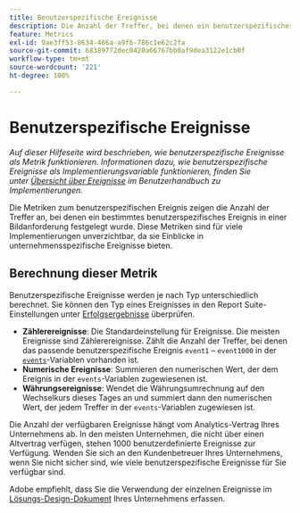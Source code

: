 ```yaml
---
title: Benutzerspezifische Ereignisse
description: Die Anzahl der Treffer, bei denen ein benutzerspezifisches Ereignis vorhanden ist.
feature: Metrics
exl-id: 9ae3ff53-8634-466a-a9f6-786c1e62c2fa
source-git-commit: 68389772dec0420a66767bb0af9dea3122e1cb0f
workflow-type: tm+mt
source-wordcount: '221'
ht-degree: 100%

---
```


# Benutzerspezifische Ereignisse

*Auf dieser Hilfeseite wird beschrieben, wie benutzerspezifische Ereignisse als Metrik funktionieren. Informationen dazu, wie benutzerspezifische Ereignisse als Implementierungsvariable funktionieren, finden Sie unter [Übersicht über Ereignisse](/help/implement/vars/page-vars/events/events-overview.md) im Benutzerhandbuch zu Implementierungen.*

Die Metriken zum benutzerspezifischen Ereignis zeigen die Anzahl der Treffer an, bei denen ein bestimmtes benutzerspezifisches Ereignis in einer Bildanforderung festgelegt wurde. Diese Metriken sind für viele Implementierungen unverzichtbar, da sie Einblicke in unternehmensspezifische Ereignisse bieten.

## Berechnung dieser Metrik

Benutzerspezifische Ereignisse werden je nach Typ unterschiedlich berechnet. Sie können den Typ eines Ereignisses in den Report Suite-Einstellungen unter [Erfolgsergebnisse](/help/admin/admin/c-manage-report-suites/c-edit-report-suites/conversion-var-admin/c-success-events/success-event.md) überprüfen.

* **Zählerereignisse**: Die Standardeinstellung für Ereignisse. Die meisten Ereignisse sind Zählerereignisse. Zählt die Anzahl der Treffer, bei denen das passende benutzerspezifische Ereignis `event1` – `event1000` in der [`events`](/help/implement/vars/page-vars/events/events-overview.md)-Variablen vorhanden ist.
* **Numerische Ereignisse**: Summieren den numerischen Wert, der dem Ereignis in der `events`-Variablen zugewiesenen ist.
* **Währungsereignisse**: Wendet die Währungsumrechnung auf den Wechselkurs dieses Tages an und summiert dann den numerischen Wert, der jedem Treffer in der `events`-Variablen zugewiesen ist.

Die Anzahl der verfügbaren Ereignisse hängt vom Analytics-Vertrag Ihres Unternehmens ab. In den meisten Unternehmen, die nicht über einen Altvertrag verfügen, stehen 1000 benutzerdefinierte Ereignisse zur Verfügung. Wenden Sie sich an den Kundenbetreuer Ihres Unternehmens, wenn Sie nicht sicher sind, wie viele benutzerspezifische Ereignisse für Sie verfügbar sind.

Adobe empfiehlt, dass Sie die Verwendung der einzelnen Ereignisse im [Lösungs-Design-Dokument](/help/implement/prepare/solution-design.md) Ihres Unternehmens erfassen.
